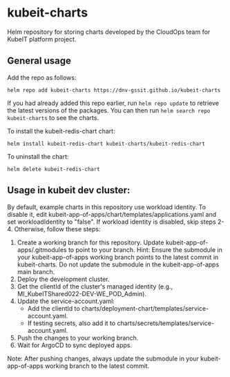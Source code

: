 # kubeit-charts

Helm repository for storing charts developed by the CloudOps team for KubeIT platform project.

## General usage

Add the repo as follows:

    helm repo add kubeit-charts https://dnv-gssit.github.io/kubeit-charts

If you had already added this repo earlier, run `helm repo update` to retrieve
the latest versions of the packages.  You can then run `helm search repo
kubeit-charts` to see the charts.

To install the kubeit-redis-chart chart:

    helm install kubeit-redis-chart kubeit-charts/kubeit-redis-chart

To uninstall the chart:

    helm delete kubeit-redis-chart

## Usage in kubeit dev cluster:
By default, example charts in this repository use workload identity.
To disable it, edit kubeit-app-of-apps/chart/templates/applications.yaml and set workloadIdentity to "false".
If workload identity is disabled, skip steps 2-4. Otherwise, follow these steps:

1. Create a working branch for this repository. Update kubeit-app-of-apps/.gitmodules to point to your branch.
Hint: Ensure the submodule in your kubeit-app-of-apps working branch points to the latest commit in kubeit-charts. Do not update the submodule in the kubeit-app-of-apps main branch.
2. Deploy the development cluster.
3. Get the clientId of the cluster's managed identity (e.g., MI_KubeITShared022-DEV-WE_POD_Admin).
4. Update the service-account.yaml:
   - Add the clientId to charts/deployment-chart/templates/service-account.yaml.
   - If testing secrets, also add it to charts/secrets/templates/service-account.yaml.
5. Push the changes to your working branch.
6. Wait for ArgoCD to sync deployed apps.

Note: After pushing changes, always update the submodule in your kubeit-app-of-apps working branch to the latest commit.
